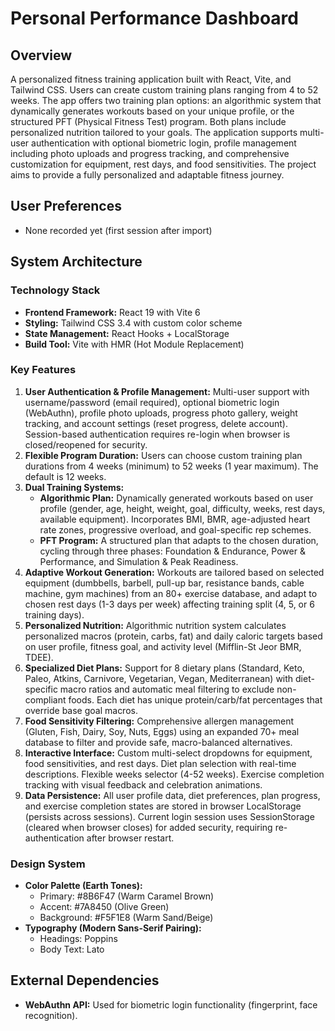 # Personal Performance Dashboard

## Overview
A personalized fitness training application built with React, Vite, and Tailwind CSS. Users can create custom training plans ranging from 4 to 52 weeks. The app offers two training plan options: an algorithmic system that dynamically generates workouts based on your unique profile, or the structured PFT (Physical Fitness Test) program. Both plans include personalized nutrition tailored to your goals. The application supports multi-user authentication with optional biometric login, profile management including photo uploads and progress tracking, and comprehensive customization for equipment, rest days, and food sensitivities. The project aims to provide a fully personalized and adaptable fitness journey.

## User Preferences
- None recorded yet (first session after import)

## System Architecture

### Technology Stack
- **Frontend Framework:** React 19 with Vite 6
- **Styling:** Tailwind CSS 3.4 with custom color scheme
- **State Management:** React Hooks + LocalStorage
- **Build Tool:** Vite with HMR (Hot Module Replacement)

### Key Features
1.  **User Authentication & Profile Management:** Multi-user support with username/password (email required), optional biometric login (WebAuthn), profile photo uploads, progress photo gallery, weight tracking, and account settings (reset progress, delete account). Session-based authentication requires re-login when browser is closed/reopened for security.
2.  **Flexible Program Duration:** Users can choose custom training plan durations from 4 weeks (minimum) to 52 weeks (1 year maximum). The default is 12 weeks.
3.  **Dual Training Systems:**
    *   **Algorithmic Plan:** Dynamically generated workouts based on user profile (gender, age, height, weight, goal, difficulty, weeks, rest days, available equipment). Incorporates BMI, BMR, age-adjusted heart rate zones, progressive overload, and goal-specific rep schemes.
    *   **PFT Program:** A structured plan that adapts to the chosen duration, cycling through three phases: Foundation & Endurance, Power & Performance, and Simulation & Peak Readiness.
4.  **Adaptive Workout Generation:** Workouts are tailored based on selected equipment (dumbbells, barbell, pull-up bar, resistance bands, cable machine, gym machines) from an 80+ exercise database, and adapt to chosen rest days (1-3 days per week) affecting training split (4, 5, or 6 training days).
5.  **Personalized Nutrition:** Algorithmic nutrition system calculates personalized macros (protein, carbs, fat) and daily caloric targets based on user profile, fitness goal, and activity level (Mifflin-St Jeor BMR, TDEE).
6.  **Specialized Diet Plans:** Support for 8 dietary plans (Standard, Keto, Paleo, Atkins, Carnivore, Vegetarian, Vegan, Mediterranean) with diet-specific macro ratios and automatic meal filtering to exclude non-compliant foods. Each diet has unique protein/carb/fat percentages that override base goal macros.
7.  **Food Sensitivity Filtering:** Comprehensive allergen management (Gluten, Fish, Dairy, Soy, Nuts, Eggs) using an expanded 70+ meal database to filter and provide safe, macro-balanced alternatives.
8.  **Interactive Interface:** Custom multi-select dropdowns for equipment, food sensitivities, and rest days. Diet plan selection with real-time descriptions. Flexible weeks selector (4-52 weeks). Exercise completion tracking with visual feedback and celebration animations.
9.  **Data Persistence:** All user profile data, diet preferences, plan progress, and exercise completion states are stored in browser LocalStorage (persists across sessions). Current login session uses SessionStorage (cleared when browser closes) for added security, requiring re-authentication after browser restart.

### Design System
*   **Color Palette (Earth Tones):**
    *   Primary: #8B6F47 (Warm Caramel Brown)
    *   Accent: #7A8450 (Olive Green)
    *   Background: #F5F1E8 (Warm Sand/Beige)
*   **Typography (Modern Sans-Serif Pairing):**
    *   Headings: Poppins
    *   Body Text: Lato

## External Dependencies
*   **WebAuthn API:** Used for biometric login functionality (fingerprint, face recognition).